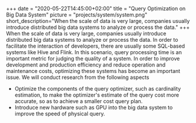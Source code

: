+++
date = "2020-05-22T14:45:00+02:00"
title = "Query Optimization on Big Data System"
picture = "projects/system/system.png"
short_description="When the scale of data is very large, companies usually introduce distributed big data systems to analyze or process the data."
+++
When the scale of data is very large, companies usually introduce distributed big data systems to analyze or process the data. In order to facilitate the interaction of developers, there are usually some SQL-based systems like Hive and Flink. In this scenario, query processing time is an important metric for judging the quality of a system. In order to improve development and production efficiency and reduce operation and maintenance costs, optimizing these systems has become an important issue. We will conduct research from the following aspects

  * Optimize the components of the query optimizer, such as cardinality estimation, to make the optimizer's estimate of the query cost more accurate, so as to achieve a smaller cost query plan.
  * Introduce new hardware such as GPU into the big data system to improve the speed of physical query.